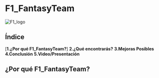 # F1_FantasyTeam 
![F1_logo](https://user-images.githubusercontent.com/91873665/207651713-eb09bce3-a05f-47df-a283-fe657399be73.jpg)
## Índice
[**1.¿Por qué F1_FantasyTeam?**]
**2.¿Qué encontrarás?**
**3.Mejoras Posibles**
**4.Conclusión**
**5.Video/Presentación**
## ¿Por qué F1_FantasyTeam?



